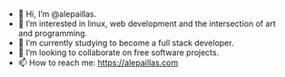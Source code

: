 - 👋 Hi, I’m @alepaillas.
- 👀 I’m interested in linux, web development and the intersection of art and programming.
- 🌱 I’m currently studying to become a full stack developer.
- 💞️ I’m looking to collaborate on free software projects.
- 📫 How to reach me: https://alepaillas.com

<!---
alepaillas/alepaillas is a ✨ special ✨ repository because its `README.md` (this file) appears on your GitHub profile.
You can click the Preview link to take a look at your changes.
--->
